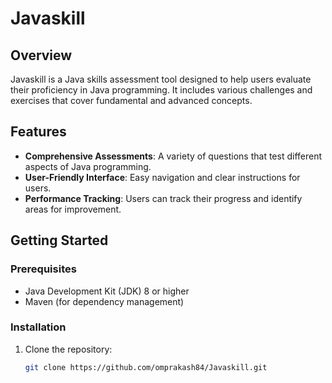 # Javaskill

## Overview

Javaskill is a Java skills assessment tool designed to help users evaluate their proficiency in Java programming. It includes various challenges and exercises that cover fundamental and advanced concepts.

## Features

- **Comprehensive Assessments**: A variety of questions that test different aspects of Java programming.
- **User-Friendly Interface**: Easy navigation and clear instructions for users.
- **Performance Tracking**: Users can track their progress and identify areas for improvement.

## Getting Started

### Prerequisites

- Java Development Kit (JDK) 8 or higher
- Maven (for dependency management)

### Installation

1. Clone the repository:
   ```bash
   git clone https://github.com/omprakash84/Javaskill.git

   
